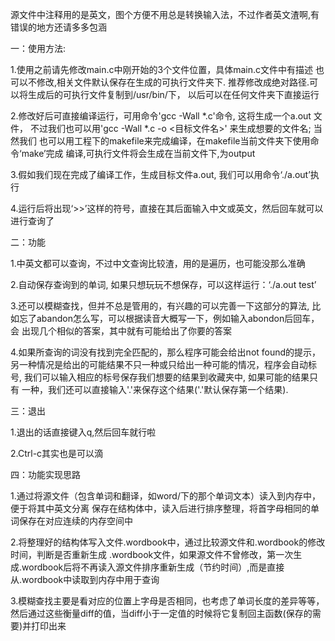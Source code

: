 ﻿源文件中注释用的是英文，图个方便不用总是转换输入法，不过作者英文渣啊,有错误的地方还请多多包涵

一：使用方法:

1.使用之前请先修改main.c中刚开始的3个文件位置，具体main.c文件中有描述
  也可以不修改,相关文件默认保存在生成的可执行文件夹下.
  推荐修改成绝对路径.可以将生成后的可执行文件复制到/usr/bin/下，
  以后可以在任何文件夹下直接运行

2.修改好后可直接编译运行，可用命令'gcc -Wall *.c'命令, 这将生成一个a.out 文件，
  不过我们也可以用'gcc -Wall *.c -o <目标文件名>' 来生成想要的文件名; 当然我们
  也可以用工程下的makefile来完成编译，在makefile当前文件夹下使用命令‘make’完成
  编译,可执行文件将会生成在当前文件下,为output

3.假如我们现在完成了编译工作，生成目标文件a.out, 我们可以用命令‘./a.out’执行

4.运行后将出现‘>>’这样的符号，直接在其后面输入中文或英文，然后回车就可以进行查询了


二：功能

1.中英文都可以查询，不过中文查询比较渣，用的是遍历，也可能没那么准确

2.自动保存查询到的单词, 如果只想玩玩不想保存，可以这样运行：‘./a.out test’

3.还可以模糊查找，但并不总是管用的，有兴趣的可以完善一下这部分的算法,
  比如忘了abandon怎么写，可以根据读音大概写一下，例如输入abondon后回车，会
  出现几个相似的答案，其中就有可能给出了你要的答案

4.如果所查询的词没有找到完全匹配的，那么程序可能会给出not found的提示，
  另一种情况是给出的可能结果不只一种或只给出一种可能的情况，程序会自动标号,
  我们可以输入相应的标号保存我们想要的结果到收藏夹中, 如果可能的结果只有
  一种，我们还可以直接输入'.'来保存这个结果('.'默认保存第一个结果).

三：退出

1.退出的话直接键入q,然后回车就行啦

2.Ctrl-c其实也是可以滴

四：功能实现思路

1.通过将源文件（包含单词和翻译，如word/下的那个单词文本）读入到内存中，便于将其中英文分离
  保存在结构体中，读入后进行排序整理，将首字母相同的单词保存在对应连续的内存空间中

2.将整理好的结构体写入文件.wordbook中，通过比较源文件和.wordbook的修改时间，判断是否重新生成
  .wordbook文件，如果源文件不曾修改，第一次生成.wordbook后将不再读入源文件排序重新生成（节约时间）,而是直接从.wordbook中读取到内存中用于查询

3.模糊查找主要是看对应的位置上字母是否相同，也考虑了单词长度的差异等等，然后通过这些衡量diff的值，当diff小于一定值的时候将它复制回主函数(保存的需要)并打印出来
